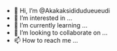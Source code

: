 - 👋 Hi, I’m @Akakaksididudueueudi
- 👀 I’m interested in ...
- 🌱 I’m currently learning ...
- 💞️ I’m looking to collaborate on ...
- 📫 How to reach me ...

<!---
Akakaksididudueueudi/Akakaksididudueueudi is a ✨ special ✨ repository because its `README.md` (this file) appears on your GitHub profile.
You can click the Preview link to take a look at your changes.
--->
